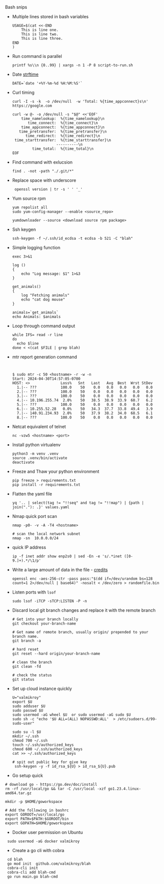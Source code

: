 Bash snips

- Multiple lines stored in bash variables
  ```shell
  USAGE=$(cat <<-END
      This is line one.
      This is line two.
      This is line three.
  END
  )
  ```

  



- Run command is parallel
  ```
  printf %s\\n {0..99} | xargs -n 1 -P 8 script-to-run.sh
  ```

- Date
  [strftime](https://man7.org/linux/man-pages/man3/strftime.3.html)

  ```
  DATE=`date '+%Y-%m-%d %H:%M:%S'`
  ```

- Curl timing 
  ```
  curl -I -s -k  -o /dev/null  -w 'Total: %{time_appconnect}s\n' https://google.com
  
  curl -w @- -o /dev/null -s "$@" <<'EOF'
      time_namelookup:  %{time_namelookup}\n
         time_connect:  %{time_connect}\n
      time_appconnect:  %{time_appconnect}\n
     time_pretransfer:  %{time_pretransfer}\n
        time_redirect:  %{time_redirect}\n
   time_starttransfer:  %{time_starttransfer}\n
                      ----------\n
           time_total:  %{time_total}\n
  EOF
  ```

- Find command with exlucsion 
  ```
  find . -not -path "./.git/*"
  ```

- Replace space with underscore 
  ```
   openssl version | tr -s ' ' '_'
  ```

- Yum source rpm 
  ```
  yum repolist all
  sudo yum-config-manager --enable <source_repo>
  
  yumdownloader --source <download source rpm package>
  ```
  
- Ssh keygen
  ```
  ssh-keygen -f ~/.ssh/id_ecdsa -t ecdsa -b 521 -C "blah"
  ```
  
- Simple logging function 
  ```shell
  exec 3>&1
  
  log ()
  {
      echo "Log message: $1" 1>&3
  }
  
  get_animals()
  {
      log "Fetching animals"
      echo "cat dog mouse"
  }
  
  animals=`get_animals`
  echo Animals: $animals
  ```
  
- Loop through command output 
  ```shell
  while IFS= read -r line
  do
    echo $line
  done < <(cat $FILE | grep blah)
  ```
  
- mtr report generation command 
  ```
  
  
  $ sudo mtr -c 50 <hostname> -r -w -n
  Start: 2024-04-30T14:57:05-0700
  HOST: <>              Loss%   Snt   Last   Avg  Best  Wrst StDev
    1.|-- ???           100.0    50    0.0   0.0   0.0   0.0   0.0
    2.|-- ???           100.0    50    0.0   0.0   0.0   0.0   0.0
    3.|-- ???           100.0    50    0.0   0.0   0.0   0.0   0.0
    4.|-- 10.196.255.74  2.0%    50   38.5  38.9  33.9  60.7   6.2
    5.|-- ???           100.0    50    0.0   0.0   0.0   0.0   0.0
    6.|-- 10.255.52.28   0.0%    50   34.3  37.7  33.8  49.4   3.9
    7.|-- 140.91.234.93  2.0%    50   37.9  38.2  34.0  68.5   6.1
    8.|-- ???           100.0    50    0.0   0.0   0.0   0.0   0.0
  ```

- Netcat equivalent of telnet
  ```
  nc -vzw5 <hostname> <port>  
  ```
  
- Install python virtualenv
  ```
  python3 -m venv .venv
  source .venv/bin/activate
  deactivate
  ```
  
- Freeze and Thaw your python environment 
  ```
  pip freeze > requirements.txt
  pip install -r requirements.txt
  ```
  
- Flatten the yaml file 
  ```shell
  yq '.. | select(tag != "!!seq" and tag != "!!map") | {path | join("."): .}' values.yaml
  ```
  
- Nmap quick port scan 
  ```shell
  nmap -p0- -v -A -T4 <hostname>
  
  # scan the local network subnet
  nmap -sn  10.0.0.0/24
  
  ```
  
- quick IP address
  ```shell
  ip -f inet addr show enp2s0 | sed -En -e 's/.*inet ([0-9.]+).*/\1/p'
  ```

- Write a large amount of data in the file - [credits](https://superuser.com/questions/792427/creating-a-large-file-of-random-bytes-quickly)
  ```shell
  openssl enc -aes-256-ctr -pass pass:"$(dd if=/dev/urandom bs=128 count=1 2>/dev/null | base64)" -nosalt < /dev/zero > randomfile.bin
  
  ```
  
- Listen ports with `lsof`
  ```shell
  sudo lsof -iTCP -sTCP:LISTEN -P -n
  ```
  
- Discard local git branch changes and replace it with the remote branch
  ``` shell
  # Get into your branch locally  
  git checkout your-branch-name
  
  # Get name of remote branch, usually origin/ prepended to your branch name. 
  git branch -a 
  
  # hard reset 
  git reset --hard origin/your-branch-name
  
  # clean the branch 
  git clean -fd
  
  # check the status 
  git status
  
  ```
  
- Set up cloud instance quickly 
  ```shell
  U="valmikroy"
  export $U
  sudo adduser $U
  sudo passwd $U
  sudo usermod -aG wheel $U  or sudo usermod -aG sudo $U
  sudo sh -c "echo '$U ALL=(ALL) NOPASSWD:ALL'  > /etc/sudoers.d/99-sudo-user"
  
  ```
  
  ```shell
  sudo su -l $U
  mkdir ~/.ssh
  chmod 700 ~/.ssh
  touch ~/.ssh/authorized_keys
  chmod 600 ~/.ssh/authorized_keys
  cat >> ~/.ssh/authorized_keys
  ```
  
  
  
  ```shell
  # spit out public key for give key 
   ssh-keygen -y -f id_rsa_${U} > id_rsa_${U}.pub
  ```
  
  
  
- Go setup quick 
```shell
# download go - https://go.dev/doc/install
rm -rf /usr/local/go && tar -C /usr/local -xzf go1.23.4.linux-amd64.tar.gz

mkdir -p $HOME/goworkspace

# Add the following in bashrc
export GOROOT=/usr/local/go
export PATH=$PATH:$GOROOT/bin
export GOPATH=$HOME/goworkspace

```
- Docker user permission on Ubuntu
```shell
 sudo usermod -aG docker valmikroy
```

- Create a go cli with cobra 
```shell
 cd blah
 go mod init  github.com/valmikroy/blah
 cobra-cli init
 cobra-cli add blah-cmd
 go run main.go blah-cmd
```






